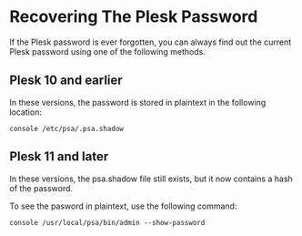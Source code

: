 # Recovering The Plesk Password

If the Plesk password is ever forgotten, you can always find out the current Plesk password using one of the following methods.

## Plesk 10 and earlier

In these versions, the password is stored in plaintext in the following location:

``console
  /etc/psa/.psa.shadow
``

## Plesk 11 and later

In these versions, the psa.shadow file still exists, but it now contains a hash of the password.

To see the pasword in plaintext, use the following command:

``console
  /usr/local/psa/bin/admin --show-password
``
